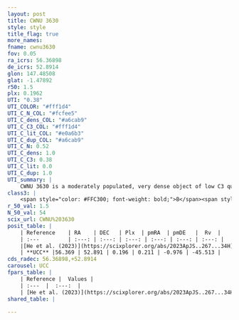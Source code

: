 ```yaml
---
layout: post
title: CWNU 3630
style: style
title_flag: true
more_names: 
fname: cwnu3630
fov: 0.05
ra_icrs: 56.36898
de_icrs: 52.8914
glon: 147.48508
glat: -1.47892
r50: 1.5
plx: 0.1962
UTI: "0.38"
UTI_COLOR: "#fff1d4"
UTI_C_N_COL: "#fcfee5"
UTI_C_dens_COL: "#a6cab9"
UTI_C_C3_COL: "#fff1d4"
UTI_C_lit_COL: "#e0a6b3"
UTI_C_dup_COL: "#a6cab9"
UTI_C_N: 0.52
UTI_C_dens: 1.0
UTI_C_C3: 0.38
UTI_C_lit: 0.0
UTI_C_dup: 1.0
UTI_summary: |
    CWNU 3630 is a moderately populated, very dense object of low C3 quality. It was recently reported in the literature.
class3: |
    <span style="color: #FFC300; font-weight: bold;">B</span><span style="color: red; font-weight: bold;">C</span>
r_50_val: 1.5
N_50_val: 54
scix_url: CWNU%203630
posit_table: |
    | Reference    | RA    | DEC   | Plx  | pmRA  | pmDE   |  Rv  |
    | :---         | :---: | :---: | :---: | :---: | :---: | :---: |
    |[He et al. (2023)](https://scixplorer.org/abs/2023ApJS..267...34H) | 56.372 | 52.893 | 0.171 | 0.198 | -0.989 | -52.09 |
    | **UCC** |56.369 | 52.891 | 0.196 | 0.211 | -0.976 | -45.513 | 
cds_radec: 56.36898,+52.8914
carousel: UCC
fpars_table: |
    | Reference |  Values |
    | :---  |  :---:  |
    | [He et al. (2023)](https://scixplorer.org/abs/2023ApJS..267...34H) | `A0=4.85, m-M=13.1, logA=8.9` |
shared_table: |
    
---
```


